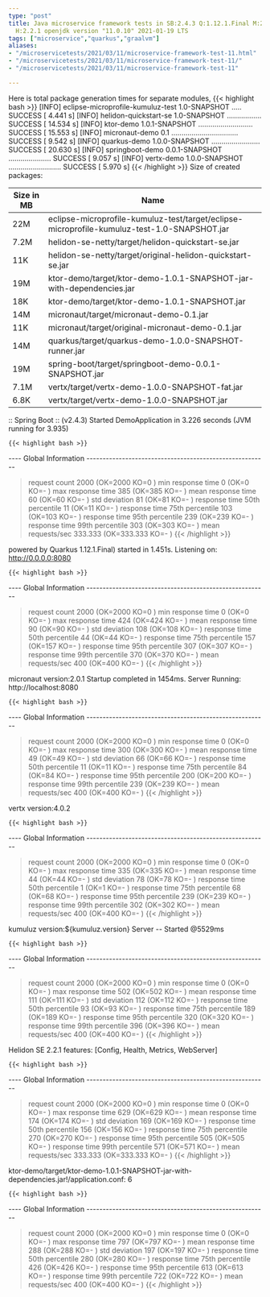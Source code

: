 ```yaml
---
type: "post"
title: Java microservice framework tests in SB:2.4.3 Q:1.12.1.Final M:2.4.0 V:4.0.2
  H:2.2.1 openjdk version "11.0.10" 2021-01-19 LTS
tags: ["microservice","quarkus","graalvm"]
aliases:
- "/microservicetests/2021/03/11/microservice-framework-test-11.html"
- "/microservicetests/2021/03/11/microservice-framework-test-11/"
- "/microservicetests/2021/03/11/microservice-framework-test-11"

---
```

 
Here is total package generation times for separate modules,
{{< highlight bash >}}
[INFO] eclipse-microprofile-kumuluz-test 1.0-SNAPSHOT ..... SUCCESS [  4.441 s]
[INFO] helidon-quickstart-se 1.0-SNAPSHOT ................. SUCCESS [ 14.534 s]
[INFO] ktor-demo 1.0.1-SNAPSHOT ........................... SUCCESS [ 15.553 s]
[INFO] micronaut-demo 0.1 ................................. SUCCESS [  9.542 s]
[INFO] quarkus-demo 1.0.0-SNAPSHOT ........................ SUCCESS [ 20.630 s]
[INFO] springboot-demo 0.0.1-SNAPSHOT ..................... SUCCESS [  9.057 s]
[INFO] vertx-demo 1.0.0-SNAPSHOT .......................... SUCCESS [  5.970 s]
{{< /highlight >}}
Size of created packages:

| Size in MB |  Name |
|------------|-------|
| 22M | eclipse-microprofile-kumuluz-test/target/eclipse-microprofile-kumuluz-test-1.0-SNAPSHOT.jar |
| 7.2M | helidon-se-netty/target/helidon-quickstart-se.jar |
| 11K | helidon-se-netty/target/original-helidon-quickstart-se.jar |
| 19M | ktor-demo/target/ktor-demo-1.0.1-SNAPSHOT-jar-with-dependencies.jar |
| 18K | ktor-demo/target/ktor-demo-1.0.1-SNAPSHOT.jar |
| 14M | micronaut/target/micronaut-demo-0.1.jar |
| 11K | micronaut/target/original-micronaut-demo-0.1.jar |
| 14M | quarkus/target/quarkus-demo-1.0.0-SNAPSHOT-runner.jar |
| 19M | spring-boot/target/springboot-demo-0.0.1-SNAPSHOT.jar |
| 7.1M | vertx/target/vertx-demo-1.0.0-SNAPSHOT-fat.jar |
| 6.8K | vertx/target/vertx-demo-1.0.0-SNAPSHOT.jar |


:: Spring Boot :: (v2.4.3) Started DemoApplication in 3.226 seconds (JVM running for 3.935)

    {{< highlight bash >}}
---- Global Information --------------------------------------------------------
> request count                                       2000 (OK=2000   KO=0     )
> min response time                                      0 (OK=0      KO=-     )
> max response time                                    385 (OK=385    KO=-     )
> mean response time                                    60 (OK=60     KO=-     )
> std deviation                                         81 (OK=81     KO=-     )
> response time 50th percentile                         11 (OK=11     KO=-     )
> response time 75th percentile                        103 (OK=103    KO=-     )
> response time 95th percentile                        239 (OK=239    KO=-     )
> response time 99th percentile                        303 (OK=303    KO=-     )
> mean requests/sec                                333.333 (OK=333.333 KO=-     )
{{< /highlight >}}

powered by Quarkus 1.12.1.Final) started in 1.451s. Listening on: http://0.0.0.0:8080

    {{< highlight bash >}}
---- Global Information --------------------------------------------------------
> request count                                       2000 (OK=2000   KO=0     )
> min response time                                      0 (OK=0      KO=-     )
> max response time                                    424 (OK=424    KO=-     )
> mean response time                                    90 (OK=90     KO=-     )
> std deviation                                        108 (OK=108    KO=-     )
> response time 50th percentile                         44 (OK=44     KO=-     )
> response time 75th percentile                        157 (OK=157    KO=-     )
> response time 95th percentile                        307 (OK=307    KO=-     )
> response time 99th percentile                        370 (OK=370    KO=-     )
> mean requests/sec                                    400 (OK=400    KO=-     )
{{< /highlight >}}

micronaut version:2.0.1 Startup completed in 1454ms. Server Running: http://localhost:8080

    {{< highlight bash >}}
---- Global Information --------------------------------------------------------
> request count                                       2000 (OK=2000   KO=0     )
> min response time                                      0 (OK=0      KO=-     )
> max response time                                    300 (OK=300    KO=-     )
> mean response time                                    49 (OK=49     KO=-     )
> std deviation                                         66 (OK=66     KO=-     )
> response time 50th percentile                         11 (OK=11     KO=-     )
> response time 75th percentile                         84 (OK=84     KO=-     )
> response time 95th percentile                        200 (OK=200    KO=-     )
> response time 99th percentile                        239 (OK=239    KO=-     )
> mean requests/sec                                    400 (OK=400    KO=-     )
{{< /highlight >}}

vertx version:4.0.2

    {{< highlight bash >}}
---- Global Information --------------------------------------------------------
> request count                                       2000 (OK=2000   KO=0     )
> min response time                                      0 (OK=0      KO=-     )
> max response time                                    335 (OK=335    KO=-     )
> mean response time                                    44 (OK=44     KO=-     )
> std deviation                                         78 (OK=78     KO=-     )
> response time 50th percentile                          1 (OK=1      KO=-     )
> response time 75th percentile                         68 (OK=68     KO=-     )
> response time 95th percentile                        239 (OK=239    KO=-     )
> response time 99th percentile                        302 (OK=302    KO=-     )
> mean requests/sec                                    400 (OK=400    KO=-     )
{{< /highlight >}}

kumuluz version:${kumuluz.version} Server -- Started @5529ms

    {{< highlight bash >}}
---- Global Information --------------------------------------------------------
> request count                                       2000 (OK=2000   KO=0     )
> min response time                                      0 (OK=0      KO=-     )
> max response time                                    502 (OK=502    KO=-     )
> mean response time                                   111 (OK=111    KO=-     )
> std deviation                                        112 (OK=112    KO=-     )
> response time 50th percentile                         93 (OK=93     KO=-     )
> response time 75th percentile                        189 (OK=189    KO=-     )
> response time 95th percentile                        320 (OK=320    KO=-     )
> response time 99th percentile                        396 (OK=396    KO=-     )
> mean requests/sec                                    400 (OK=400    KO=-     )
{{< /highlight >}}

Helidon SE 2.2.1 features: [Config, Health, Metrics, WebServer]

    {{< highlight bash >}}
---- Global Information --------------------------------------------------------
> request count                                       2000 (OK=2000   KO=0     )
> min response time                                      0 (OK=0      KO=-     )
> max response time                                    629 (OK=629    KO=-     )
> mean response time                                   174 (OK=174    KO=-     )
> std deviation                                        169 (OK=169    KO=-     )
> response time 50th percentile                        156 (OK=156    KO=-     )
> response time 75th percentile                        270 (OK=270    KO=-     )
> response time 95th percentile                        505 (OK=505    KO=-     )
> response time 99th percentile                        571 (OK=571    KO=-     )
> mean requests/sec                                333.333 (OK=333.333 KO=-     )
{{< /highlight >}}

ktor-demo/target/ktor-demo-1.0.1-SNAPSHOT-jar-with-dependencies.jar!/application.conf: 6

    {{< highlight bash >}}
---- Global Information --------------------------------------------------------
> request count                                       2000 (OK=2000   KO=0     )
> min response time                                      0 (OK=0      KO=-     )
> max response time                                    797 (OK=797    KO=-     )
> mean response time                                   288 (OK=288    KO=-     )
> std deviation                                        197 (OK=197    KO=-     )
> response time 50th percentile                        280 (OK=280    KO=-     )
> response time 75th percentile                        426 (OK=426    KO=-     )
> response time 95th percentile                        613 (OK=613    KO=-     )
> response time 99th percentile                        722 (OK=722    KO=-     )
> mean requests/sec                                    400 (OK=400    KO=-     )
{{< /highlight >}}